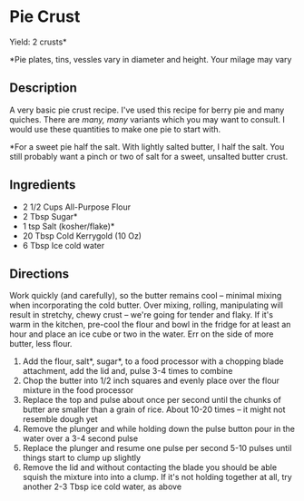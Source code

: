 # Pie Crust
Yield: 2 crusts*

\*Pie plates, tins, vessles vary in diameter and height. Your milage may vary

## Description
A very basic pie crust recipe.  I've
used this recipe for berry pie and many quiches. 
There are *many, many* variants which you may want to
consult.  I would use these quantities to make one pie 
to start with. 

\*For a sweet pie half the salt. With lightly salted butter, I half the salt. You still probably want a pinch or two of salt
for a sweet, unsalted butter crust. 

## Ingredients
- 2 1/2 Cups All-Purpose Flour
- 2 Tbsp Sugar*
- 1 tsp Salt (kosher/flake)*
- 20 Tbsp Cold Kerrygold (10 Oz)
- 6 Tbsp Ice cold water

## Directions
Work quickly (and carefully), so the butter remains
cool – minimal mixing when incorporating the
cold butter. Over mixing, rolling, manipulating
will result in stretchy, chewy crust – we're going for tender
and flaky. If it's warm in the kitchen, pre-cool the flour and 
bowl in the fridge for at least an hour and place an ice cube
or two in the water. Err on the side of more butter, less flour.

1. Add the flour, salt*, sugar*, to a food processor with 
a chopping blade attachment, add the lid and,
pulse 3-4 times to combine 
1. Chop the butter into 1/2 inch squares and evenly place over
the flour mixture in the food processor 
1. Replace the top and pulse about once per second until the 
chunks of butter are smaller than a grain of rice.  About 10-20
times – it might not resemble dough yet
1. Remove the plunger and while holding down the pulse button 
pour in the water over a 3-4 second pulse
1. Replace the plunger and resume one pulse per second 5-10 pulses
until things start to clump up slightly 
1. Remove the lid and without contacting the blade you should
be able squish the mixture into into a clump. If it's not
holding together at all, try another 2-3 Tbsp ice cold water,
as above
